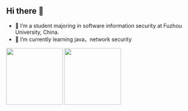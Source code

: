 ## Hi there 👋

- 🔭 I’m a student majoring in software information security at Fuzhou University, China.
- 🌱 I’m currently learning java，network security









 <img height="150px" src="https://github-readme-stats.vercel.app/api?username=Yeaury&count_private=true&show_icons=true&bg_color=00000000&hide_title=true&show_icons=true&line_height=21" />
<img height="150px" src="https://github-readme-stats.vercel.app/api/top-langs?username=Yeaury&layout=compact&hide_title=true&show_icons=true&line_height=21" />


<!--

YuGgge/YuGgge is a ✨ _special_ ✨ repository because its `README.md` (this file) appears on your GitHub profile.

Here are some ideas to get you started:




- 👯 I’m looking to collaborate on ...
- 🤔 I’m looking for help with ...
- 💬 Ask me about ...
- 📫 How to reach me: ...
- 😄 Pronouns: ...
- ⚡ Fun fact: ...
-->



